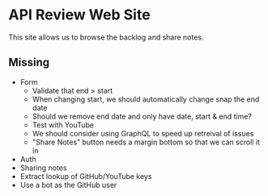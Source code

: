 # API Review Web Site

This site allows us to browse the backlog and share notes.

## Missing

* Form
    - Validate that end > start
    - When changing start, we should automatically change snap the end date
    - Should we remove end date and only have date, start & end time?
    - Test with YouTube
    - We should consider using GraphQL to speed up retreival of issues
    - "Share Notes" button needs a margin bottom so that we can scroll it in
* Auth
* Sharing notes
* Extract lookup of GitHub/YouTube keys
* Use a bot as the GitHub user